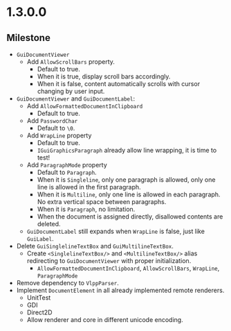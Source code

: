# 1.3.0.0

## Milestone

- `GuiDocumentViewer`
  - Add `AllowScrollBars` property.
    - Default to true.
    - When it is true, display scroll bars accordingly.
    - When it is false, content automatically scrolls with cursor changing by user input.
- `GuiDocumentViewer` and `GuiDocumentLabel`:
  - Add `AllowFormattedDocumentInClipboard`
    - Default to true.
  - Add `PasswordChar`
    - Default to `\0`.
  - Add `WrapLine` property
    - Default to true.
    - `IGuiGraphicsParagraph` already allow line wrapping, it is time to test!
  - Add `ParagraphMode` property
    - Default to `Paragraph`.
    - When it is `Singleline`, only one paragraph is allowed, only one line is allowed in the first paragraph.
    - When it is `Multiline`, only one line is allowed in each paragraph. No extra vertical space between paragraphs.
    - When it is `Paragraph`, no limitation.
    - When the document is assigned directly, disallowed contents are deleted.
  - `GuiDocumentLabel` still expands when `WrapLine` is false, just like `GuiLabel`.
- Delete `GuiSinglelineTextBox` and `GuiMultilineTextBox`.
  - Create `<SinglelineTextBox/>` and `<MultilineTextBox/>` alias redirecting to `GuiDocumentViewer` with proper initialization.
    - `AllowFormattedDocumentInClipboard`, `AllowScrollBars`, `WrapLine`, `ParagraphMode`
- Remove dependency to `VlppParser`.
- Implement `DocumentElement` in all already implemented remote renderers.
  - UnitTest
  - GDI
  - Direct2D
  - Allow renderer and core in different unicode encoding.
